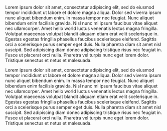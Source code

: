 Lorem ipsum dolor sit amet, consectetur adipiscing elit, sed do eiusmod tempor incididunt ut labore et dolore magna aliqua. Dolor sed viverra ipsum nunc aliquet bibendum enim. In massa tempor nec feugiat. Nunc aliquet bibendum enim facilisis gravida. Nisl nunc mi ipsum faucibus vitae aliquet nec ullamcorper. Amet hello world luctus venenatis lectus magna fringilla. Volutpat maecenas volutpat blandit aliquam etiam erat velit scelerisque in. Egestas egestas fringilla phasellus faucibus scelerisque eleifend. Sagittis orci a scelerisque purus semper eget duis. Nulla pharetra diam sit amet nisl suscipit. Sed adipiscing diam donec adipiscing tristique risus nec feugiat in. Fusce ut placerat orci nulla. Pharetra vel turpis nunc eget lorem dolor. Tristique senectus et netus et malesuada.


Lorem ipsum dolor sit amet, consectetur adipiscing elit, sed do eiusmod tempor
incididunt ut labore et dolore magna aliqua. Dolor sed viverra ipsum nunc aliquet bibendum enim. 
In massa tempor nec feugiat. Nunc aliquet bibendum enim facilisis gravida. Nisl nunc mi ipsum
faucibus vitae aliquet nec ullamcorper. Amet hello world luctus venenatis lectus magna fringilla. Volutpat
maecenas volutpat blandit aliquam etiam erat velit scelerisque in. Egestas egestas fringilla
phasellus faucibus scelerisque eleifend. Sagittis orci a scelerisque purus semper eget duis.
Nulla pharetra diam sit amet nisl suscipit. Sed adipiscing diam donec adipiscing tristique
risus nec feugiat in. Fusce ut placerat orci nulla. Pharetra vel turpis nunc eget lorem dolor.
Tristique senectus et netus et malesuada.
